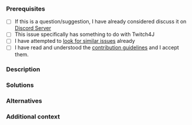 <!--
	Thanks to using Twitch4J
 	Before you submit pull request/issue read Contributing guidelines.
 	We do not anwser the questions. If you have ask, go to https://discord.gg/FQ5vgW3
 	Issue is not a place for questions and spam.
-->
### Prerequisites
* [ ] If this is a question/suggestion, I have already considered discuss it on [Discord Server](https://discord.gg/FQ5vgW3)
* [ ] This issue specifically has something to do with Twitch4J
* [ ] I have attempted to [look for similar issues](https://github.com/twitch4j/twitch4j/issues) already
* [ ] I have read and understood the [contribution guidelines](https://github.com/twitch4j/twitch4j/blob/master/.github/CONTRIBUTING.md) and I accept them.

<!-- Without marking last checkbox, your issue will be declined -->

### Description 
<!-- Is your feature request related to a problem? Please describe.
A clear and concise description of what the problem is. Ex. I'm always frustrated when [...] -->

### Solutions
<!-- Describe the solution you'd like
A clear and concise description of what you want to happen. -->

### Alternatives
<!-- Describe alternatives you've considered
A clear and concise description of any alternative solutions or features you've considered. -->

### Additional context
<!-- Add any other context or screenshots about the feature request here. -->
